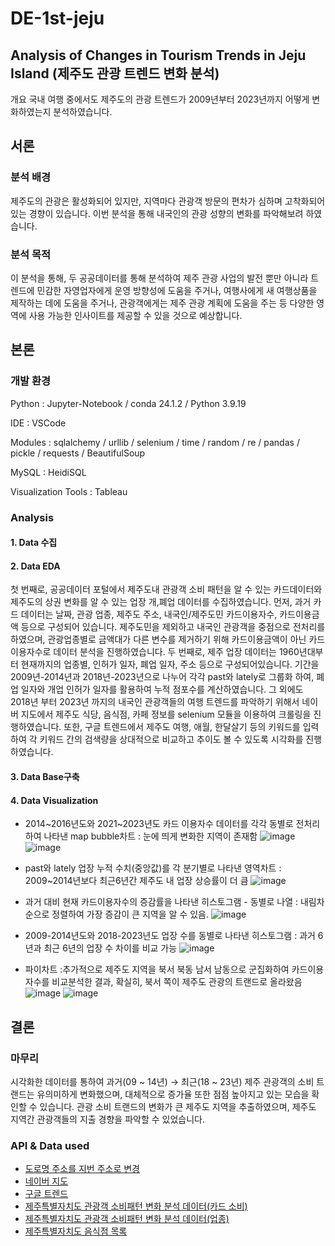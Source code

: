 # DE-1st-jeju
## Analysis of Changes in Tourism Trends in Jeju Island (제주도 관광 트렌드 변화 분석) 

개요
국내 여행 중에서도 제주도의 관광 트렌드가 2009년부터 2023년까지 어떻게 변화하였는지 분석하였습니다.

## 서론
### 분석 배경
제주도의 관광은 활성화되어 있지만, 지역마다 관광객 방문의 편차가 심하며 고착화되어 있는 경향이 있습니다. 이번 분석을 통해 내국인의 관광 성향의 변화를 파악해보려 하였습니다.

### 분석 목적
이 분석을 통해, 두 공공데이터를 통해 분석하여 제주 관광 사업의 발전 뿐만 아니라 트렌드에 민감한 자영업자에게 운영 방향성에 도움을 주거나, 여행사에게 새 여행상품을 제작하는 데에 도움을 주거나, 관광객에게는 제주 관광 계획에 도움을 주는 등 다양한 영역에 사용 가능한 인사이트를 제공할 수 있을 것으로 예상합니다.

## 본론
### 개발 환경
Python : Jupyter-Notebook / conda 24.1.2 / Python 3.9.19

IDE : VSCode

Modules : sqlalchemy / urllib / selenium / time / random / re / pandas / pickle / requests / BeautifulSoup

MySQL : HeidiSQL

Visualization Tools : Tableau

### Analysis

#### 1. Data 수집


#### 2. Data EDA

첫 번째로, 공공데이터 포털에서 제주도내 관광객 소비 패턴을 알 수 있는 카드데이터와 제주도의 상권 변화를 알 수 있는 업장 개,폐업 데이터를 수집하였습니다. 먼저, 과거 카드 데이터는 날짜, 관광 업종, 제주도 주소, 내국인/제주도민 카드이용자수, 카드이용금액 등으로 구성되어 있습니다. 제주도민을 제외하고 내국인 관광객을 중점으로 전처리를 하였으며, 관광업종별로 금액대가 다른 변수를 제거하기 위해 카드이용금액이 아닌 카드이용자수로 데이터 분석을 진행하였습니다.
두 번째로, 제주 업장 데이터는 1960년대부터 현재까지의 업종별, 인허가 일자, 폐업 일자, 주소 등으로 구성되어있습니다. 기간을 2009년-2014년과 2018년-2023년으로 나누어 각각 past와 lately로 그룹화 하여, 폐업 일자와 개업 인허가 일자를 활용하여 누적 점포수를 계산하였습니다.
그 외에도 2018년 부터 2023년 까지의 내국인 관광객들의 여행 트렌드를 파악하기 위해서 네이버 지도에서 제주도 식당, 음식점, 카페 정보를 selenium 모듈을 이용하여 크롤링을 진행하였습니다. 또한, 구글 트렌드에서 제주도 여행, 애월, 한달살기 등의 키워드를 입력하여 각 키워드 간의 검색량을 상대적으로 비교하고 추이도 볼 수 있도록 시각화를 진행하였습니다.



#### 3. Data Base구축



#### 4. Data Visualization

- 2014~2016년도와 2021~2023년도 카드 이용자수 데이터를 각각 동별로 전처리하여 나타낸 map bubble차트 : 눈에 띄게 변화한 지역이 존재함
![image](https://github.com/pladata-encore/DE31-1st-jeju/assets/122220184/11b1918e-2463-4478-8906-24b04c9e520d) ![image](https://github.com/pladata-encore/DE31-1st-jeju/assets/122220184/efbd3dac-bf62-451a-b042-fbe7127d706d)

- past와 lately 업장 누적 수치(중앙값)를 각 분기별로 나타낸 영역차트 
: 2009~2014년보다 최근6년간 제주도 내 업장 상승률이 더 큼
![image](https://github.com/pladata-encore/DE31-1st-jeju/assets/122220184/f6048ece-7876-40b2-8de6-8cd56fe32d59)

- 과거 대비 현재 카드이용자수의 증감률을 나타낸 히스토그램 - 동별로 나열
: 내림차순으로 정렬하여 가장 증감이 큰 지역을 알 수 있음.
![image](https://github.com/pladata-encore/DE31-1st-jeju/assets/122220184/394ab69a-e117-4e1f-b4da-d814c3677ff9)

- 2009-2014년도와 2018-2023년도 업장 수를 동별로 나타낸 히스토그램
: 과거 6년과 최근 6년의 업장 수 차이를 비교 가능
![image](https://github.com/pladata-encore/DE31-1st-jeju/assets/122220184/ae9feb44-c150-4827-a7fd-41e4189632f4)

- 파이차트
:추가적으로 제주도 지역을 북서 북동 남서 남동으로 군집화하여 카드이용자수를 비교분석한 결과, 확실히, 북서 쪽이 제주도 관광의 트랜드로 올라왔음
![image](https://github.com/pladata-encore/DE31-1st-jeju/assets/122220184/4c1c4b82-4cef-4124-86ff-6204cdabdda0)
![image](https://github.com/pladata-encore/DE31-1st-jeju/assets/122220184/9bd256f7-7a13-48ff-80cc-0b2bdf6e626a)

## 결론
### 마무리
시각화한 데이터를 통하여 과거(09 ~ 14년) → 최근(18 ~ 23년) 제주 관광객의 소비 트랜드는 유의미하게 변화했으며, 대체적으로 증가율 또한 점점 높아지고 있는 모습을 확인할 수 있습니다. 관광 소비 트랜드의 변화가 큰 제주도 지역을 추출하였으며, 제주도 지역간 관광객들의 지출 경향을 파악할 수 있었습니다. 

### API & Data used
- [도로명 주소를 지번 주소로 변경](https://www.juso.go.kr/openIndexPage.do)
- [네이버 지도](https://map.naver.com/p/search/%EC%A0%9C%EC%A3%BC%EB%8F%84/address/14090357.3876139,3952164.1450325,%EC%A0%9C%EC%A3%BC%ED%8A%B9%EB%B3%84%EC%9E%90%EC%B9%98%EB%8F%84,jibun?c=7.00,0,0,0,dh&isCorrectAnswer=true)
- [구글 트렌드](https://trends.google.co.kr/trends/explore?date=2009-01-01%202023-12-31&geo=KR&q=%EC%A0%9C%EC%A3%BC%EB%8F%84%20%EC%97%AC%ED%96%89,%EC%95%A0%EC%9B%94,%EC%A1%B0%EC%B2%9C,%ED%95%B4%EC%99%B8%EC%97%AC%ED%96%89,%ED%95%9C%EB%8B%AC%EC%82%B4%EA%B8%B0&hl=ko)
- [제주특별자치도 관광객 소비패턴 변화 분석 데이터(카드 소비)](https://www.data.go.kr/data/15046091/fileData.do)
- [제주특별자치도 관광객 소비패턴 변화 분석 데이터(업종)](https://www.data.go.kr/data/15046087/fileData.do)
- [제주특별자치도 음식점 목록](https://www.jejudatahub.net/data/view/data/780)
